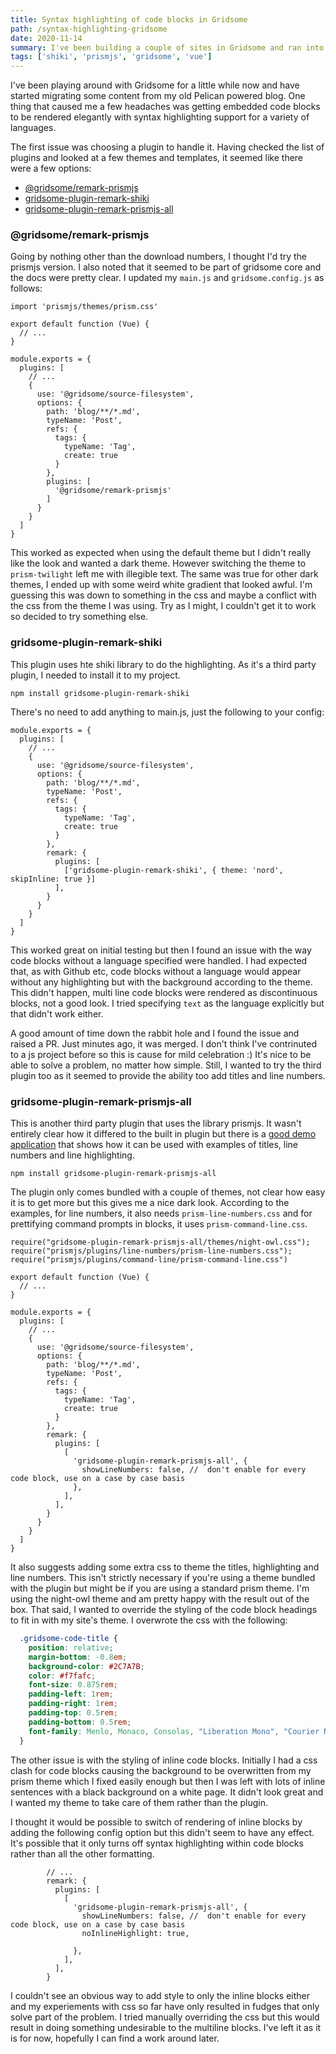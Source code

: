 ```yaml
---
title: Syntax highlighting of code blocks in Gridsome
path: /syntax-highlighting-gridsome
date: 2020-11-14
summary: I've been building a couple of sites in Gridsome and ran into a few little issues getting syntax highlighting applied to code blocks. This is how I solved it.
tags: ['shiki', 'prismjs', 'gridsome', 'vue']
---
```


I've been playing around with Gridsome for a little while now and have started migrating some content from my old Pelican powered blog. One thing that caused me a few headaches was getting embedded code blocks to be rendered elegantly with syntax highlighting support for a variety of languages.

The first issue was choosing a plugin to handle it. Having checked the list of plugins and looked at a few themes and templates, it seemed like there were a few options:

* [@gridsome/remark-prismjs](https://gridsome.org/plugins/@gridsome/remark-prismjs)
* [gridsome-plugin-remark-shiki](https://gridsome.org/plugins/gridsome-plugin-remark-shiki)
* [gridsome-plugin-remark-prismjs-all](https://gridsome.org/plugins/gridsome-plugin-remark-prismjs-all)

### @gridsome/remark-prismjs

Going by nothing other than the download numbers, I thought I'd try the prismjs version. I also noted that it seemed to be part of gridsome core and the docs were pretty clear. I updated my `main.js` and `gridsome.config.js` as follows:

```js{1}{codeTitle: "src/main.js"}
import 'prismjs/themes/prism.css'

export default function (Vue) {
  // ...
}
```

```js{15-17}{codeTitle: "gridsome.config.js"}
module.exports = {
  plugins: [
    // ...
    {
      use: '@gridsome/source-filesystem',
      options: {
        path: 'blog/**/*.md',
        typeName: 'Post',
        refs: {
          tags: {
            typeName: 'Tag',
            create: true
          }
        },
        plugins: [
          '@gridsome/remark-prismjs'
        ]
      }
    }
  ]
}
```

This worked as expected when using the default theme but I didn't really like the look and wanted a dark theme. However switching the theme to `prism-twilight` left me with illegible text. The same was true for other dark themes, I ended up with some weird white gradient that looked awful. I'm guessing this was down to something in the css and maybe a conflict with the css from the theme I was using. Try as I might, I couldn't get it to work so decided to try something else.

### gridsome-plugin-remark-shiki

This plugin uses hte shiki library to do the highlighting. As it's a third party plugin, I needed to install it to my project.

```bash{promptUser: "alex"}{promptHost: "thinky"}
npm install gridsome-plugin-remark-shiki
```

There's no need to add anything to main.js, just the following to your config:

```js{15-19}{codeTitle: "gridsome.config.js"}
module.exports = {
  plugins: [
    // ...
    {
      use: '@gridsome/source-filesystem',
      options: {
        path: 'blog/**/*.md',
        typeName: 'Post',
        refs: {
          tags: {
            typeName: 'Tag',
            create: true
          }
        },
        remark: {
          plugins: [
            ['gridsome-plugin-remark-shiki', { theme: 'nord', skipInline: true }]
          ],
        }
      }
    }
  ]
}
```

This worked great on initial testing but then I found an issue with the way code blocks without a language specified were handled. I had expected that, as with Github etc, code blocks without a language would appear without any highlighting but with the background according to the theme. This didn't happen, multi line code blocks were rendered as discontinuous blocks, not a good look. I tried specifying `text` as the language explicitly but that didn't work either.

A good amount of time down the rabbit hole and I found the issue and raised a PR. Just minutes ago, it was merged. I don't think I've contrinuted to a js project before so this is cause for mild celebration :) It's nice to be able to solve a problem, no matter how simple. Still, I wanted to try the third plugin too as it seemed to provide the ability too add titles and line numbers.

### gridsome-plugin-remark-prismjs-all

This is another third party plugin that uses the library prismjs. It wasn't entirely clear how it differed to the built in plugin but there is a [good demo application](https://kind-elion-23889d.netlify.app/demo-gridsome-plugin-remark-prismjs-all/) that shows how it can be used with examples of titles, line numbers and line highlighting.

```bash{promptUser: "alex"}{promptHost: "thinky"}
npm install gridsome-plugin-remark-prismjs-all
```

The plugin only comes bundled with a couple of themes, not clear how easy it is to get more but this gives me a nice dark look. According to the examples, for line numbers, it also needs `prism-line-numbers.css` and for prettifying command prompts in blocks, it uses `prism-command-line.css`.

```js{1-3}{codeTitle: "src/main.js"}
require("gridsome-plugin-remark-prismjs-all/themes/night-owl.css");
require("prismjs/plugins/line-numbers/prism-line-numbers.css");
require("prismjs/plugins/command-line/prism-command-line.css")

export default function (Vue) {
  // ...
}
```

```js{15-23}{codeTitle: "gridsome.config.js"}
module.exports = {
  plugins: [
    // ...
    {
      use: '@gridsome/source-filesystem',
      options: {
        path: 'blog/**/*.md',
        typeName: 'Post',
        refs: {
          tags: {
            typeName: 'Tag',
            create: true
          }
        },
        remark: {
          plugins: [
            [
              'gridsome-plugin-remark-prismjs-all', {
                showLineNumbers: false, //  don't enable for every code block, use on a case by case basis
              },
            ],
          ],
        }
      }
    }
  ]
}
```

It also suggests adding some extra css to theme the titles, highlighting and line numbers. This isn't strictly necessary if you're using a theme bundled with the plugin but might be if you are using a standard prism theme. I'm using the night-owl theme and am pretty happy with the result out of the box. That said, I wanted to override the styling of the code block headings to fit in with my site's theme. I overwrote the css with the following:

```css
  .gridsome-code-title {
    position: relative;
    margin-bottom: -0.8em;
    background-color: #2C7A7B;
    color: #f7fafc;
    font-size: 0.875rem;
    padding-left: 1rem;
    padding-right: 1rem;
    padding-top: 0.5rem;
    padding-bottom: 0.5rem;
    font-family: Menlo, Monaco, Consolas, "Liberation Mono", "Courier New", monospace;
  }
```

The other issue is with the styling of inline code blocks. Initially I had a css clash for code blocks causing the background to be overwritten from my prism theme which I fixed easily enough but then I was left with lots of inline sentences with a black background on a white page. It didn't look great and I wanted my theme to take care of them rather than the plugin.

I thought it would be possible to switch of rendering of inline blocks by adding the following config option but this didn't seem to have any effect. It's possible that it only turns off syntax highlighting within code blocks rather than all the other formatting. 

```js{7}{codeTitle: "gridsome.config.js"}
        // ...
        remark: {
          plugins: [
            [
              'gridsome-plugin-remark-prismjs-all', {
                showLineNumbers: false, //  don't enable for every code block, use on a case by case basis
                noInlineHighlight: true,
      
              },
            ],
          ],
        }
```

I couldn't see an obvious way to add style to only the inline blocks either and my experiements with css so far have only resulted in fudges that only solve part of the problem. I tried manually overriding the css but this would result in doing something undesirable to the multiline blocks. I've left it as it is for now, hopefully I can find a work around later.